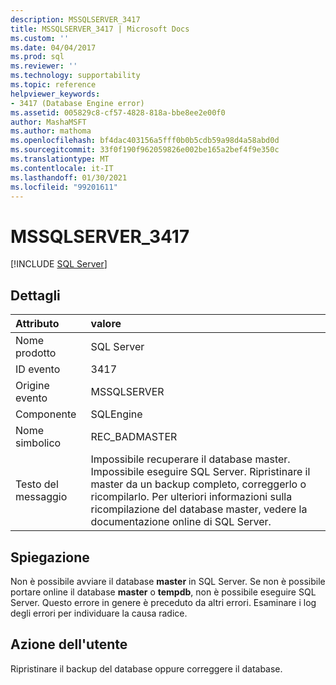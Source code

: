 ```yaml
---
description: MSSQLSERVER_3417
title: MSSQLSERVER_3417 | Microsoft Docs
ms.custom: ''
ms.date: 04/04/2017
ms.prod: sql
ms.reviewer: ''
ms.technology: supportability
ms.topic: reference
helpviewer_keywords:
- 3417 (Database Engine error)
ms.assetid: 005829c8-cf57-4828-818a-bbe8ee2e00f0
author: MashaMSFT
ms.author: mathoma
ms.openlocfilehash: bf4dac403156a5fff0b0b5cdb59a98d4a58abd0d
ms.sourcegitcommit: 33f0f190f962059826e002be165a2bef4f9e350c
ms.translationtype: MT
ms.contentlocale: it-IT
ms.lasthandoff: 01/30/2021
ms.locfileid: "99201611"
---
```

# <a name="mssqlserver_3417"></a>MSSQLSERVER_3417
 [!INCLUDE [SQL Server](../../includes/applies-to-version/sqlserver.md)]
  
## <a name="details"></a>Dettagli  
  
| Attributo | valore |  
| :-------- | :---- |  
|Nome prodotto|SQL Server|  
|ID evento|3417|  
|Origine evento|MSSQLSERVER|  
|Componente|SQLEngine|  
|Nome simbolico|REC_BADMASTER|  
|Testo del messaggio|Impossibile recuperare il database master. Impossibile eseguire SQL Server. Ripristinare il master da un backup completo, correggerlo o ricompilarlo. Per ulteriori informazioni sulla ricompilazione del database master, vedere la documentazione online di SQL Server.|  
  
## <a name="explanation"></a>Spiegazione  
Non è possibile avviare il database **master** in SQL Server. Se non è possibile portare online il database **master** o **tempdb**, non è possibile eseguire SQL Server. Questo errore in genere è preceduto da altri errori. Esaminare i log degli errori per individuare la causa radice.  
  
## <a name="user-action"></a>Azione dell'utente  
Ripristinare il backup del database oppure correggere il database.  
  
